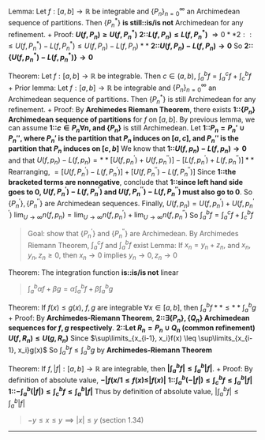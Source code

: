 Lemma: Let $f: [a, b] \rightarrow \mathbb{R}$ be integrable and $\{P_{n}\}_{n=0}^{\infty}$ an Archimedean sequence of partitions. Then $\{P_n^{*}\}$ **is still::is/is not** Archimedean for any refinement.
+
Proof:
**$U(f,P_{n})\geq U(f,P_{n}^{*})$**
**2::$L(f,P_{n})\leq L(f,P_n^{*})$**
$\Rightarrow0**2::\leq U(f,P^{*}_{n})-L(f,P_{n}^{*})\leq U(f,P_{n})-L(f,P_{n})**$
**2::$U(f,P_{n})-L(f,P_{n}) \rightarrow 0$**
So **2::$\{U(f,p_{n}^{*})-L(f,p_{n}^{*})\}\rightarrow0$**

Theorem: Let $f{:}[a,b]\to\mathbb{R}$ be integrable. Then $c\in (a, b)$, $\int_{a}^{b}f=\int_{a}^{c}f+\int_{c}^{b}f$
+
Prior lemma: Let $f: [a, b] \rightarrow \mathbb{R}$ be integrable and $\{P_{n}\}_{n=0}^{\infty}$ an Archimedean sequence of partitions. Then $\{P_n^{*}\}$ is still Archimedean for any refinement.
+
Proof: 
By **Archimedes Riemann Theorem**, there exists **1::$\{P_n\}$ Archimedean sequence of partitions** for $f$ on $[a, b]$. By previous lemma, we can assume **1::$c \in P_n \forall n$, and $\{P_n\}$** is still Archimedean. 
Let **1::$P_n = P_n' \cup P_n''$, where $P_n'$ is the partition that $P_n$ induces on $[a,c]$, and $P_n''$ is the partition that $P_n$ induces on $[c, b]$**
We know that **1::$U(f,p_{n})-L(f,p_{n})\rightarrow0$** and that $U(f,p_{n})-L(f,p_{n}) = **[U(f,p_{n}^{\prime})+U(f,p_{n}^{\prime\prime})]-[L(f,p_{n}^{\prime})+L(f,p_{n}^{\prime\prime})]**$
Rearranging, $=[U(f,P_{n}^{\prime})-L(f,P_{n}^{\prime})]+[U(f,P_{n}^{\prime\prime})-L(f,P_{n}^{\prime\prime})]$ 
Since **1::the bracketed terms are nonnegative**, conclude that **1::since left hand side goes to 0, $U(f,P_n^{\prime})-L(f,P_n^{\prime})$ and $U(f,P_n^{\prime\prime})-L(f,P_n^{\prime\prime})$ must also go to $0$**. So $\{P_n^{\prime}\},\{P_n^{\prime\prime}\}$ are Archimedean sequences.
Finally, $U(f,p_{n})=U(f,p_{n}^{\prime})+U(f,p_{n}^{\prime\prime})$ 
$\operatorname*{lim}_{U\rightarrow\infty}n(f,p_{n})=\operatorname*{lim}_{U\rightarrow\infty}n(f,p_{n}^\prime)+\operatorname*{lim}_{U\rightarrow\infty}n(f,p_{n}^{\prime\prime})$
So $\int_{a}^{b}f=\int_{a}^{c}f+\int_{c}^{b}f$
> Goal: show that $\{P_n^{\prime}\}$ and $\{P_n^{\prime\prime}\}$ are Archimedean. By Archimedes Riemann Theorem, $\int_a^c f$ and $\int_a^b f$ exist
> Lemma: If $x_{n}=y_{n}+z_{n},$ and $x_n,y_n,z_n\geq0$, then $x_n \to 0$ implies $y_n \to 0, z_n \to 0$

Theorem: The integration function **is::is/is not** linear
> $\int_{a}^{b}\alpha f + \beta g=\alpha\int_{a}^{b}f+\beta\int_{a}^{b}g$

Theorem: If $f(x) \leq g(x)$, $f, g$ are integrable $\forall x \in [a, b]$, then $\int_a^b f **\leq** \int_a^b g$ 
+
Proof:
By **Archimedes-Riemann Theorem**, **2::$\exists \{P_n\}, \{Q_n\}$ Archimedean sequences for $f, g$ respectively**.
**2::Let $R_n = P_n \cup Q_n$ (common refinement)**
**$U(f,R_n)\leq U(g,R_n)$**
Since $\sup\limits_{x_{i-1}, x_i}f(x) \leq \sup\limits_{x_{i-1}, x_i}g(x)$
So $\int_a^b f \leq \int_a^b g$ by **Archimedes-Riemann Theorem**

Theorem: If $f, |f| : [a, b] \to \mathbb{R}$ are integrable, then **$|\int_{a}^{b}f|\leq\int_{a}^{b}|f|$**. 
+
Proof: 
By definition of absolute value, 
**$-|f(x/1\leq f(x)\leq|f(x)|$**
**1::$\int_{a}^{b}(-|f|)\leq\int_{c}^{b}f\leq\int_{a}^{b}|f|$** 
**1::$-\int_{a}^{b}(|f|)\leq\int_{c}^{b}f\leq\int_{a}^{b}|f|$**
Thus by definition of absolute value,
$|\int_{a}^{b}f|\leq\int_{a}^{b}|f|$
> $-y\leq x\leq y \implies |x| \leq y$ (section 1.34)
***
